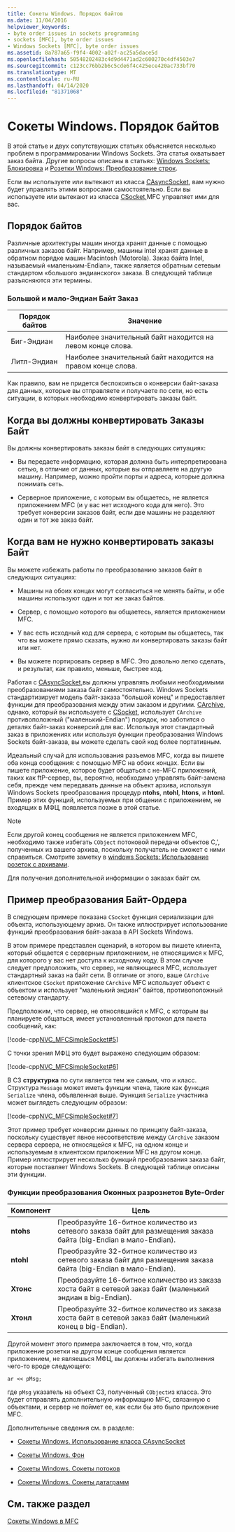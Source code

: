 ```yaml
---
title: Сокеты Windows. Порядок байтов
ms.date: 11/04/2016
helpviewer_keywords:
- byte order issues in sockets programming
- sockets [MFC], byte order issues
- Windows Sockets [MFC], byte order issues
ms.assetid: 8a787a65-f9f4-4002-a02f-ac25a5dace5d
ms.openlocfilehash: 50548202483c4d9d4471ad2c600270c4df4503e7
ms.sourcegitcommit: c123cc76bb2b6c5cde6f4c425ece420ac733bf70
ms.translationtype: MT
ms.contentlocale: ru-RU
ms.lasthandoff: 04/14/2020
ms.locfileid: "81371068"
---
```

# <a name="windows-sockets-byte-ordering"></a>Сокеты Windows. Порядок байтов

В этой статье и двух сопутствующих статьях объясняется несколько проблем в программировании Windows Sockets. Эта статья охватывает заказ байта. Другие вопросы описаны в статьях: [Windows Sockets: Блокировка](../mfc/windows-sockets-blocking.md) и [Розетки Windows: Преобразование строк](../mfc/windows-sockets-converting-strings.md).

Если вы используете или вытекают из класса [CAsyncSocket](../mfc/reference/casyncsocket-class.md), вам нужно будет управлять этими вопросами самостоятельно. Если вы используете или вытекают из класса [CSocket,](../mfc/reference/csocket-class.md)MFC управляет ими для вас.

## <a name="byte-ordering"></a>Порядок байтов

Различные архитектуры машин иногда хранят данные с помощью различных заказов байт. Например, машины intel хранят данные в обратном порядке машин Macintosh (Motorola). Заказ байта Intel, называемый «маленьким-Endian», также является обратным сетевым стандартом «большого эндианского» заказа. В следующей таблице разъясняются эти термины.

### <a name="big--and-little-endian-byte-ordering"></a>Большой и мало-Эндиан Байт Заказ

|Порядок байтов|Значение|
|-------------------|-------------|
|Биг-Эндиан|Наиболее значительный байт находится на левом конце слова.|
|Литл-Эндиан|Наиболее значительный байт находится на правом конце слова.|

Как правило, вам не придется беспокоиться о конверсии байт-заказа для данных, которые вы отправляете и получаете по сети, но есть ситуации, в которых необходимо конвертировать заказы байт.

## <a name="when-you-must-convert-byte-orders"></a>Когда вы должны конвертировать Заказы Байт

Вы должны конвертировать заказы байт в следующих ситуациях:

- Вы передаете информацию, которая должна быть интерпретирована сетью, в отличие от данных, которые вы отправляете на другую машину. Например, можно пройти порты и адреса, которые должна понимать сеть.

- Серверное приложение, с которым вы общаетесь, не является приложением MFC (и у вас нет исходного кода для него). Это требует конверсии заказов байт, если две машины не разделяют один и тот же заказ байт.

## <a name="when-you-do-not-have-to-convert-byte-orders"></a>Когда вам не нужно конвертировать заказы Байт

Вы можете избежать работы по преобразованию заказов байт в следующих ситуациях:

- Машины на обоих концах могут согласиться не менять байты, и обе машины используют один и тот же заказ байтов.

- Сервер, с помощью которого вы общаетесь, является приложением MFC.

- У вас есть исходный код для сервера, с которым вы общаетесь, так что вы можете прямо сказать, нужно ли конвертировать заказы байт или нет.

- Вы можете портировать сервер в MFC. Это довольно легко сделать, и результат, как правило, меньше, быстрее код.

Работая с [CAsyncSocket,](../mfc/reference/casyncsocket-class.md)вы должны управлять любыми необходимыми преобразованиями заказа байт самостоятельно. Windows Sockets стандартизирует модель байт-заказа "большой конец" и предоставляет функции для преобразования между этим заказом и другими. [CArchive](../mfc/reference/carchive-class.md), однако, который вы используете с [CSocket](../mfc/reference/csocket-class.md), использует `CArchive` противоположный ("маленький-Endian") порядок, но заботится о деталях байт-заказ конверсий для вас. Используя этот стандартный заказ в приложениях или используя функции преобразования Windows Sockets байт-заказа, вы можете сделать свой код более портативным.

Идеальный случай для использования разъемов MFC, когда вы пишете оба конца сообщения: с помощью MFC на обоих концах. Если вы пишете приложение, которое будет общаться с не-MFC приложений, таких как ftP-сервер, вы, вероятно, необходимо управлять байт-замена себя, прежде чем передавать данные на объект архива, используя Windows Sockets преобразования процедур **ntohs**, **ntohl**, **htons**, и **htonl**. Пример этих функций, используемых при общении с приложением, не входящих в МФЦ, появляется позже в этой статье.

> [!NOTE]
> Если другой конец сообщения не является приложением MFC, необходимо также избегать `CObject` потоковой передачи объектов C,', полученных из вашего архива, поскольку получатель не сможет с ними справиться. Смотрите заметку в [windows Sockets: Использование розеток с архивами](../mfc/windows-sockets-using-sockets-with-archives.md).

Для получения дополнительной информации о заказах байт см.

## <a name="a-byte-order-conversion-example"></a>Пример преобразования Байт-Ордера

В следующем примере показана `CSocket` функция сериализации для объекта, использующему архив. Он также иллюстрирует использование функций преобразования байт-заказа в API Sockets Windows.

В этом примере представлен сценарий, в котором вы пишете клиента, который общается с серверным приложением, не относящимся к MFC, для которого у вас нет доступа к исходному коду. В этом случае следует предположить, что сервер, не являющиеся MFC, использует стандартный заказ на байт сети. В отличие от этого, ваше `CArchive` клиентское `CSocket` приложение `CArchive` MFC использует объект с объектом и использует "маленький эндиан" байтов, противоположный сетевому стандарту.

Предположим, что сервер, не относявшийся к MFC, с которым вы планируете общаться, имеет установленный протокол для пакета сообщений, как:

[!code-cpp[NVC_MFCSimpleSocket#5](../mfc/codesnippet/cpp/windows-sockets-byte-ordering_1.cpp)]

С точки зрения МФЦ это будет выражено следующим образом:

[!code-cpp[NVC_MFCSimpleSocket#6](../mfc/codesnippet/cpp/windows-sockets-byte-ordering_2.cpp)]

В СЗ **структурка** по сути является тем же самым, что и класс. Структура `Message` может иметь функции члена, такие как функция `Serialize` члена, объявленная выше. Функция `Serialize` участника может выглядеть следующим образом:

[!code-cpp[NVC_MFCSimpleSocket#7](../mfc/codesnippet/cpp/windows-sockets-byte-ordering_3.cpp)]

Этот пример требует конверсии данных по принципу байт-заказа, поскольку существует явное несоответствие между `CArchive` заказом сервера сервера, не относящейся к MFC, на одном конце и используемым в клиентском приложении MFC на другом конце. Пример иллюстрирует несколько функций преобразования заказа байт, которые поставляет Windows Sockets. В следующей таблице описаны эти функции.

### <a name="windows-sockets-byte-order-conversion-functions"></a>Функции преобразования Оконных разрознетов Byte-Order

|Компонент|Цель|
|--------------|-------------|
|**ntohs**|Преобразуйте 16-битное количество из сетевого заказа байт для размещения заказа байта (big-Endian в мало-Endian).|
|**ntohl**|Преобразуйте 32-битное количество из сетевого заказа байт для размещения заказа байта (big-Endian в мало-Endian).|
|**Хтонс**|Преобразуйте 16-битное количество из заказа хоста байт в сетевой заказ байт (маленький эндиан в big-Endian).|
|**Хтонл**|Преобразуйте 32-битное количество из заказа хоста байт в сетевой заказ байт (маленький конец в big-Endian).|

Другой момент этого примера заключается в том, что, когда приложение розетки на другом конце сообщения является приложением, не являешься МФЦ, вы должны избегать выполнения чего-то вроде следующего:

`ar << pMsg;`

где `pMsg` указатель на объект СЗ, полученный `CObject`из класса. Это будет отправлять дополнительную информацию MFC, связанную с объектами, и сервер не поймет ее, как если бы это было приложение MFC.

Дополнительные сведения см. в разделе:

- [Сокеты Windows. Использование класса CAsyncSocket](../mfc/windows-sockets-using-class-casyncsocket.md)

- [Сокеты Windows. Фон](../mfc/windows-sockets-background.md)

- [Сокеты Windows. Сокеты потоков](../mfc/windows-sockets-stream-sockets.md)

- [Сокеты Windows. Сокеты датаграмм](../mfc/windows-sockets-datagram-sockets.md)

## <a name="see-also"></a>См. также раздел

[Сокеты Windows в MFC](../mfc/windows-sockets-in-mfc.md)
